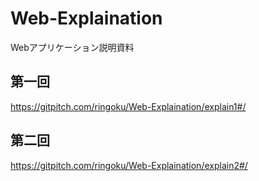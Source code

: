 # Web-Explaination
Webアプリケーション説明資料
## 第一回
https://gitpitch.com/ringoku/Web-Explaination/explain1#/
## 第二回
https://gitpitch.com/ringoku/Web-Explaination/explain2#/
